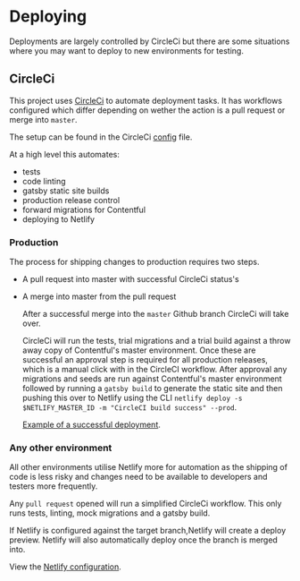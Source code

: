 # Deploying

Deployments are largely controlled by CircleCi but there are some situations where you may want to deploy to new environments for testing.

## CircleCi

This project uses [CircleCi](https://circleci.com) to automate deployment tasks. It has workflows configured which differ depending on wether the action is a pull request or merge into `master`.

The setup can be found in the CircleCi [config](../.circleci/config.yml) file.

At a high level this automates:

- tests
- code linting
- gatsby static site builds
- production release control
- forward migrations for Contentful
- deploying to Netlify

### Production

The process for shipping changes to production requires two steps.

- A pull request into master with successful CircleCi status's
- A merge into master from the pull request

  After a successful merge into the `master` Github branch CircleCi will take over.

  CircleCi will run the tests, trial migrations and a trial build against a throw away copy of Contentful's master environment.
  Once these are successful an approval step is required for all production releases, which is a manual click with in the CircleCI workflow. After approval any migrations and seeds are run against Contentful's master environment followed by running a `gatsby build` to generate the static site and then pushing this over to Netlify using the CLI `netlify deploy -s $NETLIFY_MASTER_ID -m "CircleCI build success" --prod`.

  [Example of a successful deployment](assets/successful-workflow-production.jpeg).

### Any other environment

All other environments utilise Netlify more for automation as the shipping of code is less risky and changes need to be available to developers and testers more frequently.

Any `pull request` opened will run a simplified CircleCi workflow. This only runs tests, linting, mock migrations and a gatsby build.

If Netlify is configured against the target branch,Netlify will create a deploy preview. Netlify will also automatically deploy once the branch is merged into.

View the [Netlify configuration](06-infrastructure.md#Netlify).
